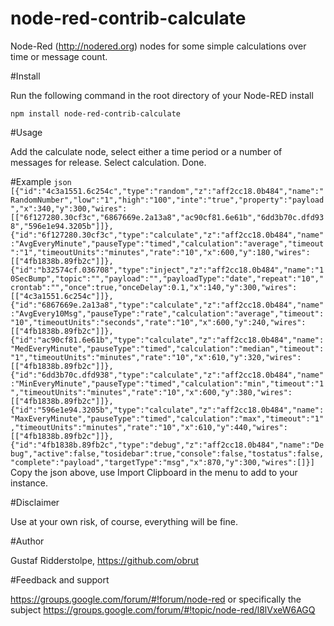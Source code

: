 node-red-contrib-calculate
==========================

Node-Red (http://nodered.org) nodes for some simple calculations over time or message count.

#Install

Run the following command in the root directory of your Node-RED install

    npm install node-red-contrib-calculate

#Usage

Add the calculate node, select either a time period or a number of messages for release. Select calculation. Done.

#Example
    ```json
    [{"id":"4c3a1551.6c254c","type":"random","z":"aff2cc18.0b484","name":"RandomNumber","low":"1","high":"100","inte":"true","property":"payload","x":340,"y":300,"wires":[["6f127280.30cf3c","6867669e.2a13a8","ac90cf81.6e61b","6dd3b70c.dfd938","596e1e94.3205b"]]},{"id":"6f127280.30cf3c","type":"calculate","z":"aff2cc18.0b484","name":"AvgEveryMinute","pauseType":"timed","calculation":"average","timeout":"1","timeoutUnits":"minutes","rate":"10","x":600,"y":180,"wires":[["4fb1838b.89fb2c"]]},{"id":"b32574cf.036708","type":"inject","z":"aff2cc18.0b484","name":"10SecBump","topic":"","payload":"","payloadType":"date","repeat":"10","crontab":"","once":true,"onceDelay":0.1,"x":140,"y":300,"wires":[["4c3a1551.6c254c"]]},{"id":"6867669e.2a13a8","type":"calculate","z":"aff2cc18.0b484","name":"AvgEvery10Msg","pauseType":"rate","calculation":"average","timeout":"10","timeoutUnits":"seconds","rate":"10","x":600,"y":240,"wires":[["4fb1838b.89fb2c"]]},{"id":"ac90cf81.6e61b","type":"calculate","z":"aff2cc18.0b484","name":"MedEveryMinute","pauseType":"timed","calculation":"median","timeout":"1","timeoutUnits":"minutes","rate":"10","x":610,"y":320,"wires":[["4fb1838b.89fb2c"]]},{"id":"6dd3b70c.dfd938","type":"calculate","z":"aff2cc18.0b484","name":"MinEveryMinute","pauseType":"timed","calculation":"min","timeout":"1","timeoutUnits":"minutes","rate":"10","x":600,"y":380,"wires":[["4fb1838b.89fb2c"]]},{"id":"596e1e94.3205b","type":"calculate","z":"aff2cc18.0b484","name":"MaxEveryMinute","pauseType":"timed","calculation":"max","timeout":"1","timeoutUnits":"minutes","rate":"10","x":610,"y":440,"wires":[["4fb1838b.89fb2c"]]},{"id":"4fb1838b.89fb2c","type":"debug","z":"aff2cc18.0b484","name":"Debug","active":false,"tosidebar":true,"console":false,"tostatus":false,"complete":"payload","targetType":"msg","x":870,"y":300,"wires":[]}]
    ```
Copy the json above, use Import Clipboard in the menu to add to your instance.

#Disclaimer

Use at your own risk, of course, everything will be fine.

#Author

Gustaf Ridderstolpe, https://github.com/obrut

#Feedback and support

https://groups.google.com/forum/#!forum/node-red or specifically the subject https://groups.google.com/forum/#!topic/node-red/l8lVxeW6AGQ
